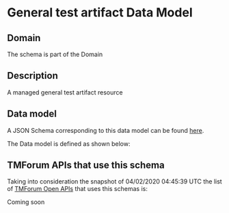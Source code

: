 # General test artifact Data Model

## Domain

The  schema is part of the  Domain

## Description

A managed general test artifact resource

## Data model

A JSON Schema corresponding to this data model can be found
[here](https://github.com/tmforum-rand/schemas/blob/candidates/Common/GeneralTestArtifact.schema.json).

The Data model is defined as shown below:




## TMForum APIs that use this schema

Taking into consideration the snapshot of 04/02/2020 04:45:39 UTC the list of [TMForum Open APIs](https://www.tmforum.org/open-apis/) that uses this schemas is:

Coming soon
